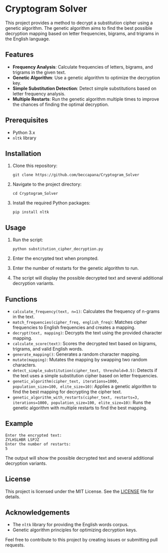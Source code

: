 # Cryptogram Solver

This project provides a method to decrypt a substitution cipher using a genetic algorithm. The genetic algorithm aims to find the best possible decryption mapping based on letter frequencies, bigrams, and trigrams in the English language.

## Features

- **Frequency Analysis**: Calculate frequencies of letters, bigrams, and trigrams in the given text.
- **Genetic Algorithm**: Use a genetic algorithm to optimize the decryption key.
- **Simple Substitution Detection**: Detect simple substitutions based on letter frequency analysis.
- **Multiple Restarts**: Run the genetic algorithm multiple times to improve the chances of finding the optimal decryption.

## Prerequisites

- Python 3.x
- `nltk` library

## Installation

1. Clone this repository:

   ```
   git clone https://github.com/beccapana/Cryptogram_Solver
   ```

2. Navigate to the project directory:

   ```
   cd Cryptogram_Solver
   ```

3. Install the required Python packages:

   ```
   pip install nltk
   ```

## Usage

1. Run the script:

   ```
   python substitution_cipher_decryption.py
   ```

2. Enter the encrypted text when prompted.

3. Enter the number of restarts for the genetic algorithm to run.

4. The script will display the possible decrypted text and several additional decryption variants.

## Functions

- `calculate_frequency(text, n=1)`: Calculates the frequency of n-grams in the text.
- `match_frequencies(cipher_freq, english_freq)`: Matches cipher frequencies to English frequencies and creates a mapping.
- `decrypt(text, mapping)`: Decrypts the text using the provided character mapping.
- `calculate_score(text)`: Scores the decrypted text based on bigrams, trigrams, and valid English words.
- `generate_mapping()`: Generates a random character mapping.
- `mutate(mapping)`: Mutates the mapping by swapping two random characters.
- `detect_simple_substitution(cipher_text, threshold=0.5)`: Detects if the text uses a simple substitution cipher based on letter frequencies.
- `genetic_algorithm(cipher_text, iterations=1000, population_size=100, elite_size=10)`: Applies a genetic algorithm to find the best mapping for decrypting the cipher text.
- `genetic_algorithm_with_restarts(cipher_text, restarts=3, iterations=1000, population_size=100, elite_size=10)`: Runs the genetic algorithm with multiple restarts to find the best mapping.

## Example

```
Enter the encrypted text: 
ZYLHSLHBR LSPJZ
Enter the number of restarts: 
5
```

The output will show the possible decrypted text and several additional decryption variants.

## License

This project is licensed under the MIT License. See the [LICENSE](LICENSE) file for details.

## Acknowledgements

- The `nltk` library for providing the English words corpus.
- Genetic algorithm principles for optimizing decryption keys.

Feel free to contribute to this project by creating issues or submitting pull requests.
